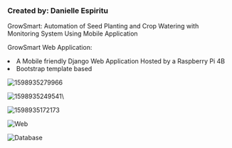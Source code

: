 <h3>Created by: Danielle Espiritu</h3>

GrowSmart: Automation of Seed Planting and Crop Watering with Monitoring System Using Mobile Application 

GrowSmart Web Application:
<u1>
  <li> A Mobile friendly Django Web Application Hosted by a Raspberry Pi 4B
  <li> Bootstrap template based
 </u1> 


![1598935279966](https://user-images.githubusercontent.com/28699887/91795566-920bb100-ec50-11ea-9f82-67a8599fb894.png)


![1598935249541](https://user-images.githubusercontent.com/28699887/91795569-9637ce80-ec50-11ea-9718-060626581ff2.png)\


![1598935172173](https://user-images.githubusercontent.com/28699887/91795571-9768fb80-ec50-11ea-9941-0ed62fcf89c6.png)



![Web](https://user-images.githubusercontent.com/28699887/88374887-29b5ee00-cdcd-11ea-9afc-4aa7572a2015.PNG)


![Database](https://user-images.githubusercontent.com/28699887/88374895-2b7fb180-cdcd-11ea-8873-67c79d753b70.PNG)


